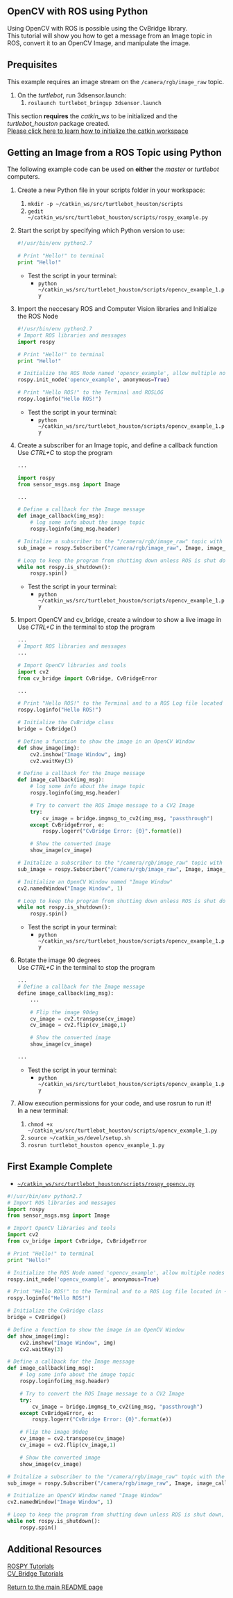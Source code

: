 ## OpenCV with ROS using Python
Using OpenCV with ROS is possible using the CvBridge library.  
This tutorial will show you how to get a message from an Image topic in ROS, convert it to an OpenCV Image, and manipulate the image.  

## Prequisites
This example requires an image stream on the `/camera/rgb/image_raw` topic.  
1. On the _turtlebot_, run 3dsensor.launch:
    1. `roslaunch turtlebot_bringup 3dsensor.launch`
    
This section **requires** the *catkin_ws* to be initialized and the *turtlebot_houston* package created.  
[Please click here to learn how to initialize the catkin workspace](08-Catkin_Workspace.md)

## Getting an Image from a ROS Topic using Python
The following example code can be used on __either__ the _master_ or _turtlebot_ computers.  
1. Create a new Python file in your scripts folder in your workspace:
    1. `mkdir -p ~/catkin_ws/src/turtlebot_houston/scripts`
    2. `gedit ~/catkin_ws/src/turtlebot_houston/scripts/rospy_example.py`
2. Start the script by specifying which Python version to use:

    ```python
    #!/usr/bin/env python2.7

    # Print "Hello!" to terminal
    print "Hello!"
    ```

    * Test the script in your terminal:
        * `python ~/catkin_ws/src/turtlebot_houston/scripts/opencv_example_1.py`
3. Import the neccesary ROS and Computer Vision libraries and Initialize the ROS Node

    ```python
    #!/usr/bin/env python2.7
    # Import ROS libraries and messages
    import rospy

    # Print "Hello!" to terminal
    print "Hello!"

    # Initialize the ROS Node named 'opencv_example', allow multiple nodes to be run with this name
    rospy.init_node('opencv_example', anonymous=True)

    # Print "Hello ROS!" to the Terminal and ROSLOG
    rospy.loginfo("Hello ROS!")
    ```

    * Test the script in your terminal:
        * `python ~/catkin_ws/src/turtlebot_houston/scripts/opencv_example_1.py`
5. Create a subscriber for an Image topic, and define a callback function  
   Use _CTRL+C_ to stop the program

    ```python
    ...

    import rospy
    from sensor_msgs.msg import Image

    ...

    # Define a callback for the Image message
    def image_callback(img_msg):
        # log some info about the image topic
        rospy.loginfo(img_msg.header)

    # Initalize a subscriber to the "/camera/rgb/image_raw" topic with the function "image_callback" as a callback
    sub_image = rospy.Subscriber("/camera/rgb/image_raw", Image, image_callback)

    # Loop to keep the program from shutting down unless ROS is shut down, or CTRL+C is pressed
    while not rospy.is_shutdown():
        rospy.spin()
    ```

    * Test the script in your terminal:
        * `python ~/catkin_ws/src/turtlebot_houston/scripts/opencv_example_1.py`
6. Import OpenCV and cv_bridge, create a window to show a live image in  
   Use _CTRL+C_ in the terminal to stop the program

    ```python
    ...
    # Import ROS libraries and messages
    ...

    # Import OpenCV libraries and tools
    import cv2
    from cv_bridge import CvBridge, CvBridgeError

    ...

    # Print "Hello ROS!" to the Terminal and to a ROS Log file located in ~/.ros/log/loghash/*.log
    rospy.loginfo("Hello ROS!")

    # Initialize the CvBridge class
    bridge = CvBridge()

    # Define a function to show the image in an OpenCV Window
    def show_image(img):
        cv2.imshow("Image Window", img)
        cv2.waitKey(3)

    # Define a callback for the Image message
    def image_callback(img_msg):
        # log some info about the image topic
        rospy.loginfo(img_msg.header)

        # Try to convert the ROS Image message to a CV2 Image
        try:
            cv_image = bridge.imgmsg_to_cv2(img_msg, "passthrough")
        except CvBridgeError, e:
            rospy.logerr("CvBridge Error: {0}".format(e))

        # Show the converted image
        show_image(cv_image)

    # Initalize a subscriber to the "/camera/rgb/image_raw" topic with the function "image_callback" as a callback
    sub_image = rospy.Subscriber("/camera/rgb/image_raw", Image, image_callback)

    # Initialize an OpenCV Window named "Image Window"
    cv2.namedWindow("Image Window", 1)

    # Loop to keep the program from shutting down unless ROS is shut down, or CTRL+C is pressed
    while not rospy.is_shutdown():
        rospy.spin()
    ```

    * Test the script in your terminal:
        * `python ~/catkin_ws/src/turtlebot_houston/scripts/opencv_example_1.py`
7. Rotate the image 90 degrees  
   Use _CTRL+C_ in the terminal to stop the program

    ```python
    ...
    # Define a callback for the Image message
    define image_callback(img_msg):
        ...

        # Flip the image 90deg
        cv_image = cv2.transpose(cv_image)
        cv_image = cv2.flip(cv_image,1)

        # Show the converted image
        show_image(cv_image)

    ...
    ```

    * Test the script in your terminal:
        * `python ~/catkin_ws/src/turtlebot_houston/scripts/opencv_example_1.py`
8. Allow execution permissions for your code, and use rosrun to run it!  
   In a new terminal:
    1. `chmod +x ~/catkin_ws/src/turtlebot_houston/scripts/opencv_example_1.py`
    2. `source ~/catkin_ws/devel/setup.sh`
    3. `rosrun turtlebot_houston opencv_example_1.py`

## First Example Complete
* [`~/catkin_ws/src/turtlebot_houston/scripts/rospy_opencv.py`](/Setup/catkin_ws/src/turtlebot_houston/scripts/rospy_opencv.py)

```python
#!/usr/bin/env python2.7
# Import ROS libraries and messages
import rospy
from sensor_msgs.msg import Image

# Import OpenCV libraries and tools
import cv2
from cv_bridge import CvBridge, CvBridgeError

# Print "Hello!" to terminal
print "Hello!"

# Initialize the ROS Node named 'opencv_example', allow multiple nodes to be run with this name
rospy.init_node('opencv_example', anonymous=True)

# Print "Hello ROS!" to the Terminal and to a ROS Log file located in ~/.ros/log/loghash/*.log
rospy.loginfo("Hello ROS!")

# Initialize the CvBridge class
bridge = CvBridge()

# Define a function to show the image in an OpenCV Window
def show_image(img):
    cv2.imshow("Image Window", img)
    cv2.waitKey(3)

# Define a callback for the Image message
def image_callback(img_msg):
    # log some info about the image topic
    rospy.loginfo(img_msg.header)

    # Try to convert the ROS Image message to a CV2 Image
    try:
        cv_image = bridge.imgmsg_to_cv2(img_msg, "passthrough")
    except CvBridgeError, e:
        rospy.logerr("CvBridge Error: {0}".format(e))

    # Flip the image 90deg
    cv_image = cv2.transpose(cv_image)
    cv_image = cv2.flip(cv_image,1)

    # Show the converted image
    show_image(cv_image)

# Initalize a subscriber to the "/camera/rgb/image_raw" topic with the function "image_callback" as a callback
sub_image = rospy.Subscriber("/camera/rgb/image_raw", Image, image_callback)

# Initialize an OpenCV Window named "Image Window"
cv2.namedWindow("Image Window", 1)

# Loop to keep the program from shutting down unless ROS is shut down, or CTRL+C is pressed
while not rospy.is_shutdown():
    rospy.spin()
```

## Additional Resources
[ROSPY Tutorials](http://wiki.ros.org/rospy_tutorials/Tutorials)  
[CV_Bridge Tutorials](http://wiki.ros.org/cv_bridge/Tutorials)  


[Return to the main README page](/README.md)
